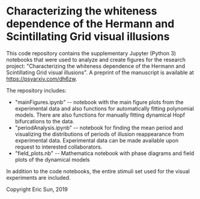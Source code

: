 # Characterizing the whiteness dependence of the Hermann and Scintillating Grid visual illusions

This code repository contains the supplementary Jupyter (Python 3) notebooks that were used to analyze and create figures for the research project: "Characterizing the whiteness dependence of the Hermann and Scintillating Grid visual illusions". A preprint of the manuscript is available at https://psyarxiv.com/dh6zw.

The repository includes:

- "mainFigures.ipynb" -- notebook with the main figure plots from the experimental data and also functions for automatically fitting polynomial models. There are also functions for manually fitting dynamical Hopf bifurcations to the data.
- "periodAnalysis.ipynb" -- notebook for finding the mean period and visualizing the distributions of periods of illusion reappearance from experimental data. Experimental data can be made available upon request to interested collaborators.
- "field_plots.nb" -- Mathematica notebook with phase diagrams and field plots of the dynamical models

In addition to the code notebooks, the entire stimuli set used for the visual experiments are included.

Copyright Eric Sun, 2019
